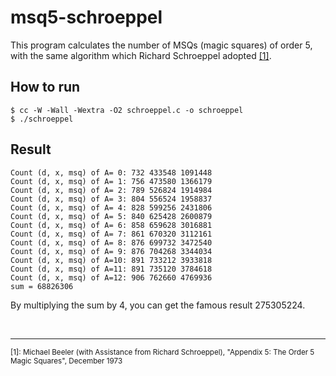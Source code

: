 # msq5-schroeppel

This program calculates the number of MSQs (magic squares) of order 5, with the
same algorithm which Richard Schroeppel adopted <a href="#ref-1">[1]</a>.


## How to run

```
$ cc -W -Wall -Wextra -O2 schroeppel.c -o schroeppel
$ ./schroeppel
```


## Result

```
Count (d, x, msq) of A= 0: 732 433548 1091448
Count (d, x, msq) of A= 1: 756 473580 1366179
Count (d, x, msq) of A= 2: 789 526824 1914984
Count (d, x, msq) of A= 3: 804 556524 1958837
Count (d, x, msq) of A= 4: 828 599256 2431806
Count (d, x, msq) of A= 5: 840 625428 2600879
Count (d, x, msq) of A= 6: 858 659628 3016881
Count (d, x, msq) of A= 7: 861 670320 3112161
Count (d, x, msq) of A= 8: 876 699732 3472540
Count (d, x, msq) of A= 9: 876 704268 3344034
Count (d, x, msq) of A=10: 891 733212 3933818
Count (d, x, msq) of A=11: 891 735120 3784618
Count (d, x, msq) of A=12: 906 762660 4769936
sum = 68826306
```

By multiplying the sum by 4, you can get the famous result 275305224.


<br /><hr />
<sup id="ref-1">[1]: Michael Beeler (with Assistance from Richard Schroeppel), "Appendix 5: The Order 5 Magic Squares", December 1973
